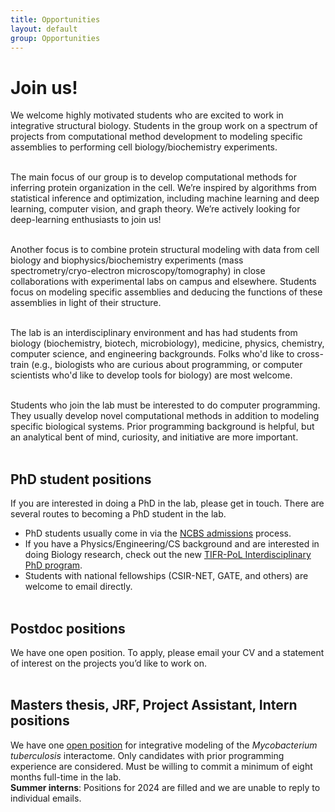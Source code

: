 ```yaml
---
title: Opportunities
layout: default
group: Opportunities
---
```


# Join us!

<p class="text-justify">
We welcome highly motivated students who are excited to work in integrative structural biology. Students in the group work on a spectrum of projects from computational method development to modeling specific assemblies to performing cell biology/biochemistry experiments. <br><br>

The main focus of our group is to develop computational methods for inferring protein organization in the cell. We’re inspired by algorithms from statistical inference and optimization, including machine learning and deep learning,  computer vision, and graph theory.  We’re actively looking for deep-learning enthusiasts to join us! <br><br>

Another focus is to combine protein structural modeling with data from cell biology and biophysics/biochemistry experiments (mass spectrometry/cryo-electron microscopy/tomography) in close collaborations with experimental labs on campus and elsewhere. Students focus on modeling specific assemblies and deducing the functions of these assemblies in light of their structure. <br><br>

</p>

<p class="text-justify">
The lab is an interdisciplinary environment and has had students from biology (biochemistry, biotech, microbiology), medicine, physics, chemistry, computer science, and engineering backgrounds. Folks who'd like to cross-train (e.g., biologists who are curious about programming, or computer scientists who'd like to develop tools for biology) are most welcome.  <br><br>

</p>

<p class="text-justify">
Students who join the lab must be interested to do computer programming. They usually develop novel computational methods in addition to modeling specific biological systems. Prior programming background is helpful, but an analytical bent of mind, curiosity, and initiative are more important.<br><br>

</p>

## PhD student positions

If you are interested in doing a PhD in the lab, please get in touch. There are several routes to becoming a PhD student in the lab.

   * PhD students usually come in via the <a href='https://www.ncbs.res.in/academic/admissions'>NCBS admissions</a> process. <br>
   * If you have a Physics/Engineering/CS background and are interested in doing Biology research, check out the new <a href='https://pol.ncbs.res.in'> TIFR-PoL Interdisciplinary PhD program</a>. <br>
   * Students with national fellowships (CSIR-NET, GATE, and others) are welcome to email directly. <br><br>
   
## Postdoc positions
We have one open position. To apply, please email your CV and a statement of interest on the projects you’d like to work on.<br><br>

## Masters thesis, JRF, Project Assistant, Intern positions
We have one <a href='https://www.ncbs.res.in/jobportal/email/22024/85496'> open position</a> for integrative modeling of the *Mycobacterium tuberculosis* interactome.
Only candidates with prior programming experience are considered.  Must be willing to commit a minimum of eight months full-time in the lab.
<br>
**Summer interns**: Positions for 2024 are filled and we are unable to reply to individual emails.<br><br>
